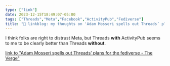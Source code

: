 ```yaml
---
type: ["link"]
date: 2023-12-15T18:49:07-05:00
tags: ["Threads","Meta","Facebook","ActivityPub","Fediverse"]
title: "🔗 linkblog: my thoughts on 'Adam Mosseri spells out Threads’ plans for the fediverse - The Verge'"
---
```

I think folks are right to distrust Meta, but Threads **with** ActivityPub seems to me to be clearly better than Threads **without**.

[link to "Adam Mosseri spells out Threads’ plans for the fediverse - The Verge"](https://www.theverge.com/2023/12/15/24003435/adam-mosseri-threads-fediverse-plans)
